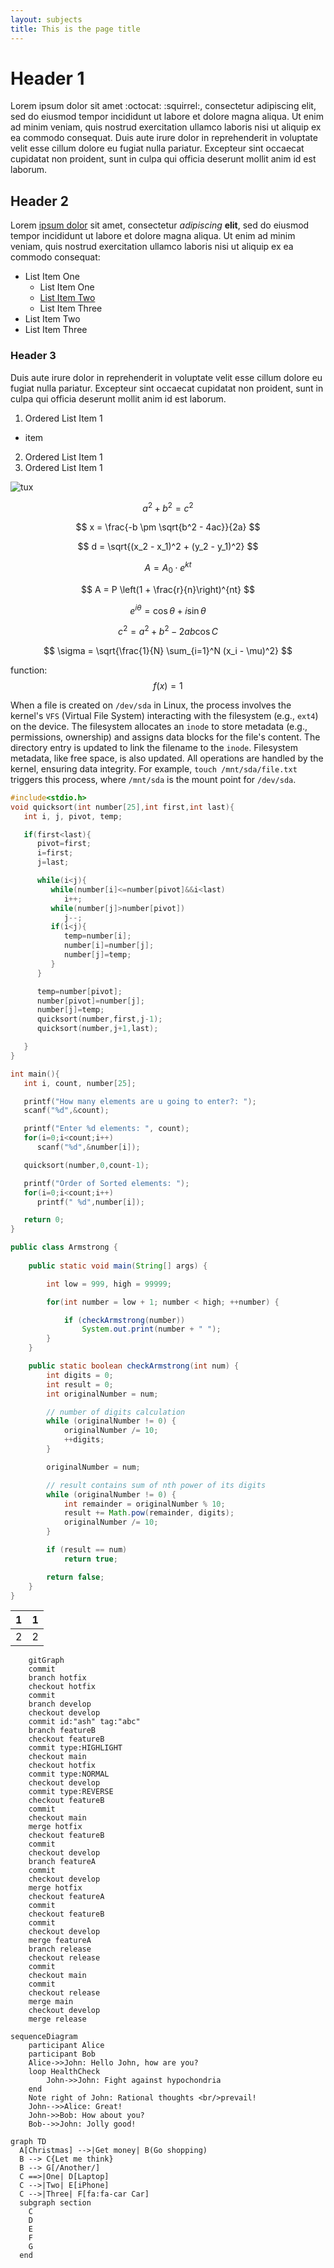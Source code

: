 ```yaml
---
layout: subjects
title: This is the page title
---
```


# Header 1

Lorem ipsum dolor sit amet :octocat: :squirrel:, consectetur adipiscing elit, sed do eiusmod tempor incididunt ut labore et dolore magna aliqua. Ut enim ad minim veniam, quis nostrud exercitation ullamco laboris nisi ut aliquip ex ea commodo consequat. Duis aute irure dolor in reprehenderit in voluptate velit esse cillum dolore eu fugiat nulla pariatur. Excepteur sint occaecat cupidatat non proident, sunt in culpa qui officia deserunt mollit anim id est laborum.

## Header 2

Lorem [ipsum dolor](https://www.google.com) sit amet, consectetur *adipiscing* **elit**, sed do eiusmod tempor incididunt ut labore et dolore magna aliqua. Ut enim ad minim veniam, quis nostrud exercitation ullamco laboris nisi ut aliquip ex ea commodo consequat:

- List Item One
  * List Item One
  * [List Item Two](https://en.wikipedia.org)
  * List Item Three
- List Item Two
- List Item Three

### Header 3

Duis aute irure dolor in reprehenderit in voluptate velit esse cillum dolore eu fugiat nulla pariatur. Excepteur sint occaecat cupidatat non proident, sunt in culpa qui officia deserunt mollit anim id est laborum.

1. Ordered List Item 1
  * item
2. Ordered List Item 1
3. Ordered List Item 1

![tux](https://upload.wikimedia.org/wikipedia/commons/3/35/Tux.svg)

$$
a^2 + b^2 = c^2  
$$

$$
x = \frac{-b \pm \sqrt{b^2 - 4ac}}{2a}  
$$

$$
d = \sqrt{(x_2 - x_1)^2 + (y_2 - y_1)^2}  
$$

$$
A = A_0 \cdot e^{kt}  
$$

$$
A = P \left(1 + \frac{r}{n}\right)^{nt}  
$$

$$
e^{i\theta} = \cos \theta + i \sin \theta  
$$

$$
c^2 = a^2 + b^2 - 2ab \cos C  
$$

$$
\sigma = \sqrt{\frac{1}{N} \sum_{i=1}^N (x_i - \mu)^2}  
$$

function: $$f(x) = 1$$


When a file is created on `/dev/sda` in Linux, the process involves the kernel's `VFS` (Virtual File System) interacting with the filesystem (e.g., `ext4`) on the device. The filesystem allocates an `inode` to store metadata (e.g., permissions, ownership) and assigns data blocks for the file's content. The directory entry is updated to link the filename to the `inode`. Filesystem metadata, like free space, is also updated. All operations are handled by the kernel, ensuring data integrity. For example, `touch /mnt/sda/file.txt` triggers this process, where `/mnt/sda` is the mount point for `/dev/sda`.
```c
#include<stdio.h>
void quicksort(int number[25],int first,int last){
   int i, j, pivot, temp;

   if(first<last){
      pivot=first;
      i=first;
      j=last;

      while(i<j){
         while(number[i]<=number[pivot]&&i<last)
            i++;
         while(number[j]>number[pivot])
            j--;
         if(i<j){
            temp=number[i];
            number[i]=number[j];
            number[j]=temp;
         }
      }

      temp=number[pivot];
      number[pivot]=number[j];
      number[j]=temp;
      quicksort(number,first,j-1);
      quicksort(number,j+1,last);

   }
}

int main(){
   int i, count, number[25];

   printf("How many elements are u going to enter?: ");
   scanf("%d",&count);

   printf("Enter %d elements: ", count);
   for(i=0;i<count;i++)
      scanf("%d",&number[i]);

   quicksort(number,0,count-1);

   printf("Order of Sorted elements: ");
   for(i=0;i<count;i++)
      printf(" %d",number[i]);

   return 0;
}
```

```java
public class Armstrong {
    
    public static void main(String[] args) {

        int low = 999, high = 99999;

        for(int number = low + 1; number < high; ++number) {

            if (checkArmstrong(number))
                System.out.print(number + " ");
        }
    }

    public static boolean checkArmstrong(int num) {
        int digits = 0;
        int result = 0;
        int originalNumber = num;

        // number of digits calculation
        while (originalNumber != 0) {
            originalNumber /= 10;
            ++digits;
        }

        originalNumber = num;

        // result contains sum of nth power of its digits
        while (originalNumber != 0) {
            int remainder = originalNumber % 10;
            result += Math.pow(remainder, digits);
            originalNumber /= 10;
        }

        if (result == num)
            return true;

        return false;
    }
}
```



|  1  |  1  |
| :---: | :---: |
|  2   |   2   |

```mermaid
    gitGraph
    commit
    branch hotfix
    checkout hotfix
    commit
    branch develop
    checkout develop
    commit id:"ash" tag:"abc"
    branch featureB
    checkout featureB
    commit type:HIGHLIGHT
    checkout main
    checkout hotfix
    commit type:NORMAL
    checkout develop
    commit type:REVERSE
    checkout featureB
    commit
    checkout main
    merge hotfix
    checkout featureB
    commit
    checkout develop
    branch featureA
    commit
    checkout develop
    merge hotfix
    checkout featureA
    commit
    checkout featureB
    commit
    checkout develop
    merge featureA
    branch release
    checkout release
    commit
    checkout main
    commit
    checkout release
    merge main
    checkout develop
    merge release
```

```mermaid
sequenceDiagram
    participant Alice
    participant Bob
    Alice->>John: Hello John, how are you?
    loop HealthCheck
        John->>John: Fight against hypochondria
    end
    Note right of John: Rational thoughts <br/>prevail!
    John-->>Alice: Great!
    John->>Bob: How about you?
    Bob-->>John: Jolly good!
```

```mermaid
graph TD
  A[Christmas] -->|Get money| B(Go shopping)
  B --> C{Let me think}
  B --> G[/Another/]
  C ==>|One| D[Laptop]
  C -->|Two| E[iPhone]
  C -->|Three| F[fa:fa-car Car]
  subgraph section
    C
    D
    E
    F
    G
  end
```
